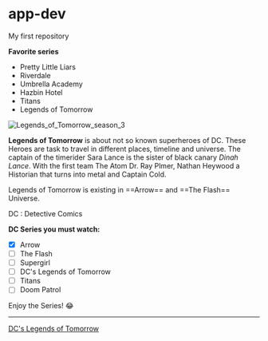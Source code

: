 # app-dev
My first repository

**Favorite series**
- Pretty Little Liars
- Riverdale
- Umbrella Academy
- Hazbin Hotel
- Titans
- Legends of Tomorrow


![Legends_of_Tomorrow_season_3](https://github.com/JRoz-M/app-dev/assets/77776498/b3be8a53-01a7-487f-bc23-6cc342b6648c)

**Legends of Tomorrow** is about not so known superheroes of DC. These Heroes are task to travel in different places, timeline and universe. The captain of the timerider Sara Lance is the sister of black canary *Dinah Lance*. With the first team The Atom Dr. Ray Plmer, Nathan Heywood a Historian that turns into metal and Captain Cold. 

Legends of Tomorrow  is existing in ==Arrow== and ==The Flash== Universe.

DC
: Detective Comics

**DC Series you must watch:**
- [x] Arrow
- [ ] The Flash
- [ ] Supergirl
- [ ] DC's Legends of Tomorrow
- [ ] Titans
- [ ] Doom Patrol

Enjoy the Series! :joy:
 
--------------------------------------------------------------------------------------------------------------------------------------------------------------------------------------------------------------------------------------------------------------------------------

[DC's Legends of Tomorrow](https://www.imdb.com/title/tt4532368/)


